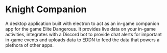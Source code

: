 # Knight Companion

A desktop application built with electron to act as an in-game companion app for the game Elite Dangerous. It provides live data on your in-game activities, integrates with a Discord bot to provide chat alerts for important in-game events and uploads data to EDDN to feed the data that powers a plethora of other apps.